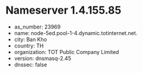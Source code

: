 # Nameserver 1.4.155.85

* as_number: 23969
* name: node-5ed.pool-1-4.dynamic.totinternet.net.
* city: Ban Kho
* country: TH
* organization: TOT Public Company Limited
* version: dnsmasq-2.45
* dnssec: false
